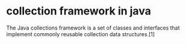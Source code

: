 
# collection framework in java 

The Java collections framework is a set of classes and interfaces that implement commonly reusable collection data structures.[1]

